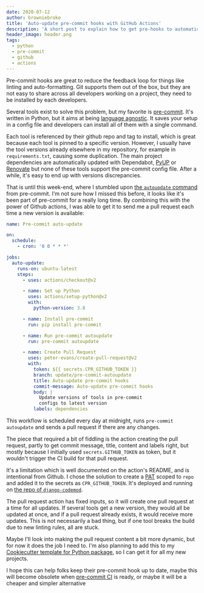 ```yaml
---
date: 2020-07-12
author: browniebroke
title: 'Auto-update pre-commit hooks with GitHub Actions'
description: 'A short post to explain how to get pre-hooks to automatically update their version in the config file.'
header_image: header.png
tags:
  - python
  - pre-commit
  - github
  - actions
---
```


Pre-commit hooks are great to reduce the feedback loop for things like linting and auto-formatting. Git supports them out of the box, but they are not easy to share across all developers working on a project, they need to be installed by each developers.

Several tools exist to solve this problem, but my favorite is [pre-commit](https://pre-commit.com/). It's written in Python, but it aims at being [language agnostic](https://pre-commit.com/#supported-languages). It saves your setup in a config file and developers can install all of them with a single command.

Each tool is referenced by their github repo and tag to install, which is great because each tool is pinned to a specific version. However, I usually have the tool versions already elsewhere in my repository, for example in `requirements.txt`, causing some duplication. The main project dependencies are automatically updated with Dependabot, [PyUP](https://pyup.io/) or [Renovate](https://renovate.whitesourcesoftware.com/) but none of these tools support the pre-commit config file. After a while, it's easy to end up with versions discrepancies.

That is until this week-end, where I stumbled upon [the `autoupdate` command](https://pre-commit.com/#pre-commit-autoupdate) from pre-commit. I'm not sure how I missed this before, it looks like it's been part of pre-commit for a really long time. By combining this with the power of Github actions, I was able to get it to send me a pull request each time a new version is available:

```yaml
name: Pre-commit auto-update

on:
  schedule:
    - cron: '0 0 * * *'

jobs:
  auto-update:
    runs-on: ubuntu-latest
    steps:
      - uses: actions/checkout@v2

      - name: Set up Python
        uses: actions/setup-python@v2
        with:
          python-version: 3.8

      - name: Install pre-commit
        run: pip install pre-commit

      - name: Run pre-commit autoupdate
        run: pre-commit autoupdate

      - name: Create Pull Request
        uses: peter-evans/create-pull-request@v2
        with:
          token: ${{ secrets.CPR_GITHUB_TOKEN }}
          branch: update/pre-commit-autoupdate
          title: Auto-update pre-commit hooks
          commit-message: Auto-update pre-commit hooks
          body: |
            Update versions of tools in pre-commit 
            configs to latest version
          labels: dependencies
```

This workflow is scheduled every day at midnight, runs `pre-commit autoupdate` and sends a pull request if there are any changes.

The piece that required a bit of fiddling is the action creating the pull request, partly to get commit message, title, content and labels right, but mostly because I initially used `secrets.GITHUB_TOKEN` as token, but it wouldn't trigger the CI build for that pull request.

It's a limitation which is well documented on the action's README, and is intentional from Github. I chose the solution to create a [PAT](https://docs.github.com/en/github/authenticating-to-github/creating-a-personal-access-token) scoped to `repo` and added it to the secrets as `CPR_GITHUB_TOKEN`. It's deployed and running on [the repo of `django-codemod`](https://github.com/browniebroke/django-codemod/actions?query=workflow%3A%22Pre-commit+auto-update%22).

The pull request action has fixed inputs, so it will create one pull request at a time for all updates. If several tools get a new version, they would all be updated at once, and if a pull request already exists, it would receive more updates. This is not necessarily a bad thing, but if one tool breaks the build due to new linting rules, all are stuck.

Maybe I'll look into making the pull request content a bit more dynamic, but for now it does the job I need to. I'm also planning to add this to my [Cookiecutter template for Python package](https://github.com/browniebroke/cookiecutter-pypackage), so I can get it for all my new projects.

I hope this can help folks keep their pre-commit hook up to date, maybe this will become obsolete when [pre-commit CI](https://pre-commit.ci/) is ready, or maybe it will be a cheaper and simpler alternative
